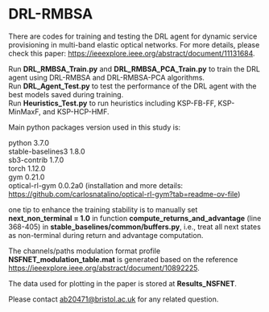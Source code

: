 # DRL-RMBSA
There are codes for training and testing the DRL agent for dynamic service provisioning in multi-band elastic optical networks. For more details, please check this paper: https://ieeexplore.ieee.org/abstract/document/11131684.

Run **DRL_RMBSA_Train.py** and **DRL_RMBSA_PCA_Train.py** to train the DRL agent using DRL-RMBSA and DRL-RMBSA-PCA algorithms.  
Run **DRL_Agent_Test.py** to test the performance of the DRL agent with the best models saved during training.  
Run **Heuristics_Test.py** to run heuristics including KSP-FB-FF, KSP-MinMaxF, and KSP-HCP-HMF.

Main python packages version used in this study is:

python 3.7.0  
stable-baselines3 1.8.0  
sb3-contrib 1.7.0  
torch 1.12.0    
gym 0.21.0  
optical-rl-gym 0.0.2a0 (installation and more details: https://github.com/carlosnatalino/optical-rl-gym?tab=readme-ov-file)

one tip to enhance the training stability is to manually set **next_non_terminal = 1.0** in  function **compute_returns_and_advantage** (line 368-405) in **stable_baselines/common/buffers.py**, i.e., treat all next states as non-terminal during return and advantage computation. 

The channels/paths modulation format profile **NSFNET_modulation_table.mat** is generated based on the reference https://ieeexplore.ieee.org/abstract/document/10892225.

The data used for plotting in the paper is stored at **Results_NSFNET**.  

Please contact ab20471@bristol.ac.uk for any related question.
